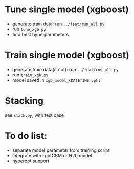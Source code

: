 # Tune single model (xgboost)
 - generate train data: run `../feat/run_all.py`
 - run `tune_xgb.py`
 - find best hyperparameters

# Train single model (xgboost)
 - generate train data(if not): run `../feat/run_all.py`
 - run `train_xgb.py`
 - model saved in `xgb_model_<DATETIME>.pkl`

# Stacking
 see `stack.py`, with test case

# To do list:
 - separate model parameter from training script
 - integrate with lightGBM or H20 model
 - hyperopt support

